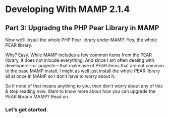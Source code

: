 # Developing With MAMP 2.1.4

## Part 3: Upgradng the PHP Pear Library in MAMP

Now we’ll install the whole PHP Pear library under MAMP. Yes, the whole PEAR library.

Why? Easy. While MAMP includes a few common items from the PEAR library, it does not inlcude everything. And since I am often dealing with developers—or projects—that make use of PEAR items that are not common to the base MAMP install, I might as well just install the whole PEAR library all at once in MAMP so I don’t have to worry about it.

So if none of that means anything to you, then don’t worry about any of this & stop reading now. Want to know more about how you can upgrade the PEAR librarin MAMP? Read on.

### Let’s get started.

